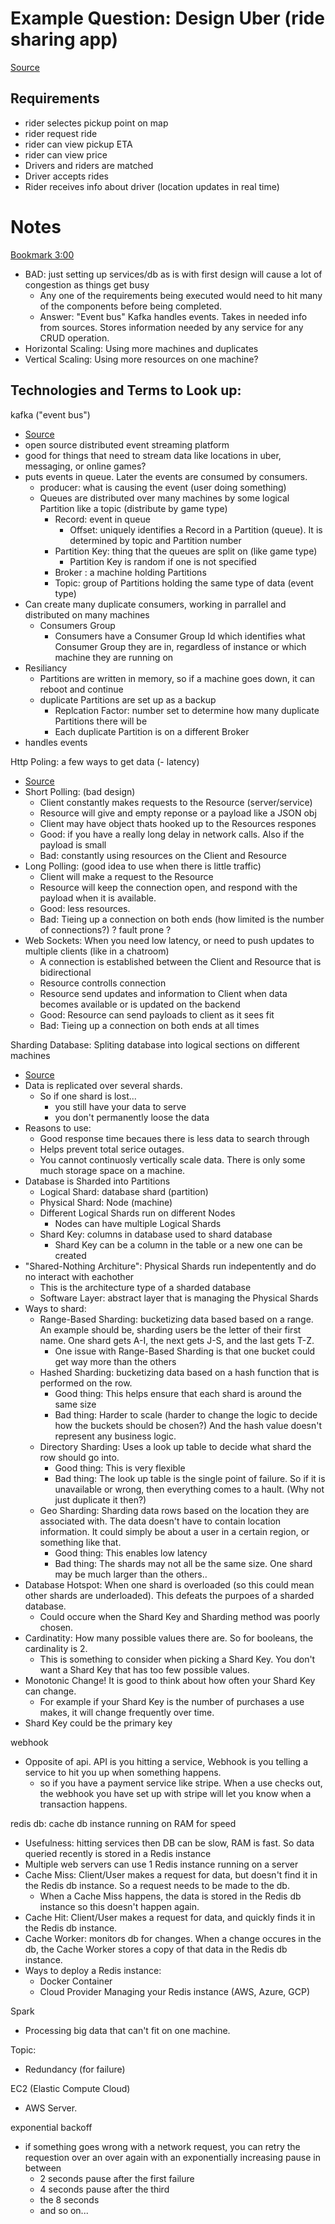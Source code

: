 # Example Question: Design Uber (ride sharing app)
<a href="https://www.youtube.com/watch?v=R_agd5qZ26Y&list=WL&index=10" target="_blank">Source</a>

## Requirements
* rider selectes pickup point on map
* rider request ride
* rider can view pickup ETA 
* rider can view price
* Drivers and riders are matched
* Driver accepts rides
* Rider receives info about driver (location updates in real time)

# Notes
[Bookmark 3:00](https://youtu.be/R_agd5qZ26Y?t=180)
* BAD: just setting up services/db as is with first design will cause a lot of congestion as things get busy
    * Any one of the requirements being executed would need to hit many of the components before being completed.
    * Answer: "Event bus" Kafka handles events. Takes in needed info from sources. Stores information needed by any service for any CRUD operation.
* Horizontal Scaling: Using more machines and duplicates
* Vertical Scaling: Using more resources on one machine?

## Technologies and Terms to Look up:
kafka ("event bus")
- <a href="https://youtu.be/Ch5VhJzaoaI?si=mpVnT6yKP2XiUSIS" target="_blank">Source</a>
- open source distributed event streaming platform
- good for things that need to stream data like locations in uber, messaging, or online games?
- puts events in queue. Later the events are consumed by consumers.
    - producer: what is causing the event (user doing something)
    - Queues are distributed over many machines by some logical Partition like a topic (distribute by game type)
        - Record: event in queue
            - Offset: uniquely identifies a Record in a Partition (queue). It is determined by topic and Partition number
        - Partition Key: thing that the queues are split on (like game type)
            - Partition Key is random if one is not specified
        - Broker : a machine holding Partitions
        - Topic: group of Partitions holding the same type of data (event type)
- Can create many duplicate consumers, working in parrallel and distributed on many machines
    - Consumers Group
        - Consumers have a Consumer Group Id which identifies what Consumer Group they are in, regardless of instance or which machine they are running on
- Resiliancy
    - Partitions are written in memory, so if a machine goes down, it can reboot and continue
    - duplicate Partitions are set up as a backup
        - Replcation Factor: number set to determine how many duplicate Partitions there will be
        - Each duplicate Partition is on a different Broker
- handles events

Http Poling: a few ways to get data (- latency)
- <a href="https://youtu.be/ZBM28ZPlin8?si=ZGRNYujRxo227bZP" target="_blank">Source</a>
- Short Polling: (bad design) 
    - Client constantly makes requests to the Resource (server/service)
    - Resource will give and empty reponse or a payload like a JSON obj
    - Client may have object thats hooked up to the Resources respones
    - Good: if you have a really long delay in network calls. Also if the payload is small
    - Bad: constantly using resources on the Client and Resource 
- Long Polling: (good idea to use when there is little traffic)
    - Client will make a request to the Resource
    - Resource will keep the connection open, and respond with the payload when it is available.
    - Good: less resources. 
    - Bad: Tieing up a connection on both ends (how limited is the number of connections?) ? fault prone ? 
- Web Sockets: When you need low latency, or need to push updates to multiple clients (like in a chatroom)
    - A connection is established between the Client and Resource that is bidirectional
    - Resource controlls connection 
    - Resource send updates and information to Client when data becomes available or is updated on the backend
    - Good: Resource can send payloads to client as it sees fit
    - Bad: Tieing up a connection on both ends at all times

Sharding Database: Spliting database into logical sections on different machines
- <a href="https://youtu.be/XP98YCr-iXQ?si=Nb_MLFlrd5Js2zbT" target="_blank">Source</a>
- Data is replicated over several shards. 
    - So if one shard is lost...
        - you still have your data to serve
        - you don't permanently loose the data
- Reasons to use:
    - Good response time becaues there is less data to search through
    - Helps prevent total serice outages. 
    - You cannot continuosly vertically scale data. There is only some much storage space on a machine.
- Database is Sharded into Partitions
    - Logical Shard: database shard (partition)
    - Physical Shard: Node (machine)
    - Different Logical Shards run on different Nodes 
        - Nodes can have multiple Logical Shards
    - Shard Key: columns in database used to shard database
        - Shard Key can be a column in the table or a new one can be created
- "Shared-Nothing Architure": Physical Shards run indepentently and do no interact with eachother
    - This is the architecture type of a sharded database
    - Software Layer: abstract layer that is managing the Physical Shards
- Ways to shard:
    - Range-Based Sharding: bucketizing data based based on a range. An example should be, sharding users be the letter of their first name. One shard gets A-I, the next gets J-S, and the last gets T-Z.
        - One issue with Range-Based Sharding is that one bucket could get way more than the others
    - Hashed Sharding: bucketizing data based on a hash function that is performed on the row.
        - Good thing: This helps ensure that each shard is around the same size
        - Bad thing: Harder to scale (harder to change the logic to decide how the buckets should be chosen?) And the hash value doesn't represent any business logic.
    - Directory Sharding: Uses a look up table to decide what shard the row should go into. 
        - Good thing: This is very flexible
        - Bad thing: The look up table is the single point of failure. So if it is unavailable or wrong, then everything comes to a hault. (Why not just duplicate it then?)
    - Geo Sharding: Sharding data rows based on the location they are associated with. The data doesn't have to contain location information. It could simply be about a user in a certain region, or something like that.
        - Good thing: This enables low latency
        - Bad thing: The shards may not all be the same size. One shard may be much larger than the others..
- Database Hotspot: When one shard is overloaded (so this could mean other shards are underloaded). This defeats the purpoes of a sharded database.
    - Could occure when the Shard Key and Sharding method was poorly chosen.
- Cardinatity: How many possible values there are. So for booleans, the cardinality is 2.
    - This is something to consider when picking a Shard Key. You don't want a Shard Key that has too few possible values.
- Monotonic Change! It is good to think about how often your Shard Key can change.
    - For example if your Shard Key is the number of purchases a use makes, it will change frequently over time.
- Shard Key could be the primary key

webhook
- Opposite of api. API is you hitting a service, Webhook is you telling a service to hit you up when something happens.
    - so if you have a payment service like stripe. When a use checks out, the webhook you have set up with stripe will let you know when a transaction happens.

redis db: cache db instance running on RAM for speed
- Usefulness: hitting services then DB can be slow, RAM is fast. So data queried recently is stored in a Redis instance
- Multiple web servers can use 1 Redis instance running on a server
- Cache Miss: Client/User makes a request for data, but doesn't find it in the Redis db instance. So a request needs to be made to the db.
    - When a Cache Miss happens, the data is stored in the Redis db instance so this doesn't happen again.
- Cache Hit: Client/User makes a request for data, and quickly finds it in the Redis db instance.
- Cache Worker: monitors db for changes. When a change occures in the db, the Cache Worker stores a copy of that data in the Redis db instance.
- Ways to deploy a Redis instance:
    - Docker Container
    - Cloud Provider Managing your Redis instance (AWS, Azure, GCP)

Spark
- Processing big data that can't fit on one machine.

Topic:
- Redundancy (for failure)

EC2 (Elastic Compute Cloud)
- AWS Server.

exponential backoff
- if something goes wrong with a network request, you can retry the requestion over an over again with an exponentially increasing pause in between
    - 2 seconds pause after the first failure
    - 4 seconds pause after the third
    - the 8 seconds
    - and so on...